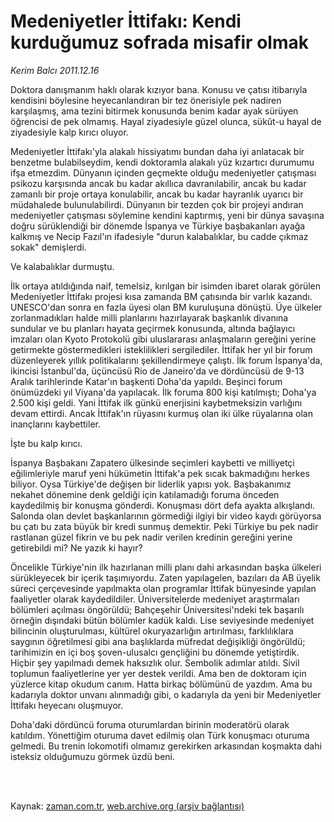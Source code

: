 # Medeniyetler İttifakı: Kendi kurduğumuz  sofrada misafir olmak

*Kerim Balcı 2011.12.16*

<td class="columnist-detail">
<p>Doktora danışmanım haklı olarak kızıyor bana. Konusu ve çatısı itibarıyla kendisini böylesine heyecanlandıran bir tez önerisiyle pek nadiren karşılaşmış, ama tezini bitirmek konusunda benim kadar ayak sürüyen öğrencisi de pek olmamış. Hayal ziyadesiyle güzel olunca, sükût-u hayal de ziyadesiyle kalp kırıcı oluyor.</p>
<p>
<div id="haberMetinDiv">
<p>Medeniyetler İttifakı'yla alakalı hissiyatımı bundan daha iyi anlatacak bir benzetme bulabilseydim, kendi doktoramla alakalı yüz kızartıcı durumumu ifşa etmezdim. Dünyanın içinden geçmekte olduğu medeniyetler çatışması psikozu karşısında ancak bu kadar akıllıca davranılabilir, ancak bu kadar zamanlı bir proje ortaya konulabilir, ancak bu kadar hayranlık uyarıcı bir müdahalede bulunulabilirdi. Dünyanın bir tezden çok bir projeyi andıran medeniyetler çatışması söylemine kendini kaptırmış, yeni bir dünya savaşına doğru sürüklendiği bir dönemde İspanya ve Türkiye başbakanları ayağa kalkmış ve Necip Fazıl'ın ifadesiyle "durun kalabalıklar, bu cadde çıkmaz sokak" demişlerdi.
<p>Ve kalabalıklar durmuştu.
<p>İlk ortaya atıldığında naif, temelsiz, kırılgan bir isimden ibaret olarak görülen Medeniyetler İttifakı projesi kısa zamanda BM çatısında bir varlık kazandı. UNESCO'dan sonra en fazla üyesi olan BM kuruluşuna dönüştü. Üye ülkeler zorlanmadıkları halde milli planlarını hazırlayarak başkanlık divanına sundular ve bu planları hayata geçirmek konusunda, altında bağlayıcı imzaları olan Kyoto Protokolü gibi uluslararası anlaşmaların gereğini yerine getirmekte göstermedikleri isteklilikleri sergilediler. İttifak her yıl bir forum düzenleyerek yıllık politikalarını şekillendirmeye çalıştı. İlk forum İspanya'da, ikincisi İstanbul'da, üçüncüsü Rio de Janeiro'da ve dördüncüsü de 9-13 Aralık tarihlerinde Katar'ın başkenti Doha'da yapıldı. Beşinci forum önümüzdeki yıl Viyana'da yapılacak. İlk foruma 800 kişi katılmıştı; Doha'ya 2.500 kişi geldi. Yani İttifak ilk günkü enerjisini kaybetmeksizin varlığını devam ettirdi. Ancak İttifak'ın rüyasını kurmuş olan iki ülke rüyalarına olan inançlarını kaybettiler.
<p>İşte bu kalp kırıcı.
<p>İspanya Başbakanı Zapatero ülkesinde seçimleri kaybetti ve milliyetçi eğilimleriyle maruf yeni hükümetin İttifak'a pek sıcak bakmadığını herkes biliyor. Oysa Türkiye'de değişen bir liderlik yapısı yok. Başbakanımız nekahet dönemine denk geldiği için katılamadığı foruma önceden kaydedilmiş bir konuşma gönderdi. Konuşması dört defa ayakta alkışlandı. Salonda olan devlet başkanlarının görmediği ilgiyi bir video kaydı görüyorsa bu çatı bu zata büyük bir kredi sunmuş demektir. Peki Türkiye bu pek nadir rastlanan güzel fikrin ve bu pek nadir verilen kredinin gereğini yerine getirebildi mi? Ne yazık ki hayır?
<p>Öncelikle Türkiye'nin ilk hazırlanan milli planı dahi arkasından başka ülkeleri sürükleyecek bir içerik taşımıyordu. Zaten yapılagelen, bazıları da AB üyelik süreci çerçevesinde yapılmakta olan programlar İttifak bünyesinde yapılan faaliyetler olarak kaydedildiler. Üniversitelerde medeniyet araştırmaları bölümleri açılması öngörüldü; Bahçeşehir Üniversitesi'ndeki tek başarılı örneğin dışındaki bütün bölümler kadük kaldı. Lise seviyesinde medeniyet bilincinin oluşturulması, kültürel okuryazarlığın artırılması, farklılıklara saygının öğretilmesi gibi ana başlıklarda müfredat değişikliği öngörüldü; tarihimizin en içi boş şoven-ulusalcı gençliğini bu dönemde yetiştirdik. Hiçbir şey yapılmadı demek haksızlık olur. Sembolik adımlar atıldı. Sivil toplumun faaliyetlerine yer yer destek verildi. Ama ben de doktoram için yüzlerce kitap okudum canım. Hatta birkaç bölümünü de yazdım. Ama bu kadarıyla doktor unvanı alınmadığı gibi, o kadarıyla da yeni bir Medeniyetler İttifakı heyecanı oluşmuyor.
<p>Doha'daki dördüncü foruma oturumlardan birinin moderatörü olarak katıldım. Yönettiğim oturuma davet edilmiş olan Türk konuşmacı oturuma gelmedi. Bu trenin lokomotifi olmamız gerekirken arkasından koşmakta dahi isteksiz olduğumuzu görmek üzdü beni. </p></p></p></p></p></p></p></div>
</p>


<p><br>
		 </br></p></td>

Kaynak: [zaman.com.tr](http://zaman.com.tr/yazar.do?yazino=1215586), [web.archive.org (arşiv bağlantısı)](http://web.archive.org/web/20120306004113/http://www.zaman.com.tr:80/yazar.do?yazino=1215586)
